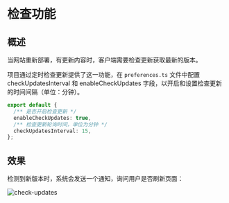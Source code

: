 # 检查功能

## 概述

当网站重新部署，有更新内容时，客户端需要检查更新获取最新的版本。

项目通过定时检查更新提供了这一功能，在 `preferences.ts` 文件中配置 checkUpdatesInterval 和 enableCheckUpdates 字段，以开启和设置检查更新的时间间隔（单位：分钟）。

```ts
export default {
  /** 是否开启检查更新 */
  enableCheckUpdates: true,
  /** 检查更新轮询时间，单位为分钟 */
  checkUpdatesInterval: 15,
};
```

## 效果

检测到新版本时，系统会发送一个通知，询问用户是否刷新页面：

![check-updates](/check-updates.png)
